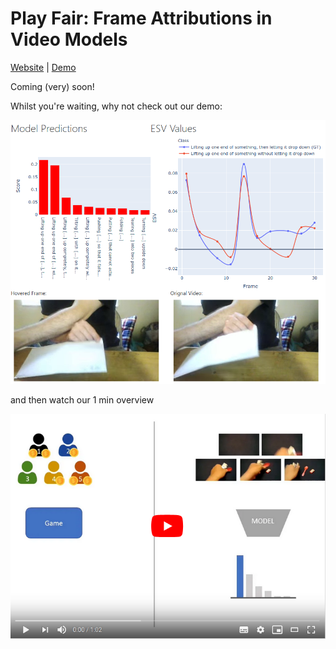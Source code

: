 # Play Fair: Frame Attributions in Video Models

[Website](https://play-fair.willprice.dev/) | [Demo](http://play-fair.uksouth.cloudapp.azure.com/?uid=30072&n-frames=10)

Coming (very) soon!

Whilst you're waiting, why not check out our demo:

<p align="center">
  <a href="http://play-fair.uksouth.cloudapp.azure.com/">
    <img alt="ESV dashboard screenhot" src="docs/media/dashboard.png">
  </a>
</p>

and then watch our 1 min overview

<p align="center">
  <a href="https://www.youtube.com/watch?v=hBkT_5C7LMQ">
    <img alt="YT snapshot" src="docs/media/youtube-screenshot.png">
  </a>
</p>
